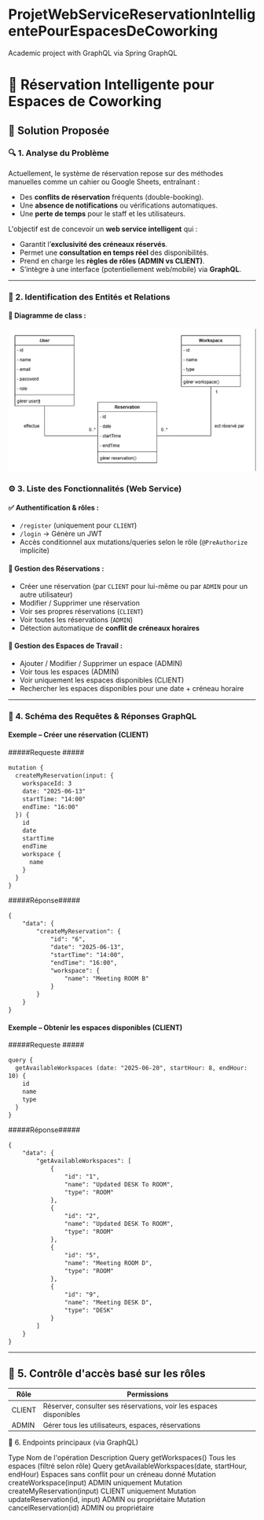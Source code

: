 # ProjetWebServiceReservationIntelligentePourEspacesDeCoworking
Academic project with GraphQL via Spring GraphQL
# 🧠 Réservation Intelligente pour Espaces de Coworking

## 🚀 Solution Proposée

### 🔍 1. Analyse du Problème

Actuellement, le système de réservation repose sur des méthodes manuelles comme un cahier ou Google Sheets, entraînant :
- Des **conflits de réservation** fréquents (double-booking).
- Une **absence de notifications** ou vérifications automatiques.
- Une **perte de temps** pour le staff et les utilisateurs.

L'objectif est de concevoir un **web service intelligent** qui :
- Garantit l’**exclusivité des créneaux réservés**.
- Permet une **consultation en temps réel** des disponibilités.
- Prend en charge les **règles de rôles (ADMIN vs CLIENT)**.
- S’intègre à une interface (potentiellement web/mobile) via **GraphQL**.

---

### 🧩 2. Identification des Entités et Relations

#### 📌 Diagramme de class :

![Capture de l'app](images/classe.png)

### ⚙️ 3. Liste des Fonctionnalités (Web Service)

#### ✅ Authentification & rôles :
- `/register` (uniquement pour `CLIENT`)
- `/login` → Génère un JWT
- Accès conditionnel aux mutations/queries selon le rôle (`@PreAuthorize` implicite)

#### 📆 Gestion des Réservations :
- Créer une réservation (par `CLIENT` pour lui-même ou par `ADMIN` pour un autre utilisateur)
- Modifier / Supprimer une réservation
- Voir ses propres réservations (`CLIENT`)
- Voir toutes les réservations (`ADMIN`)
- Détection automatique de **conflit de créneaux horaires**

#### 🏢 Gestion des Espaces de Travail :
- Ajouter / Modifier / Supprimer un espace (ADMIN)
- Voir tous les espaces (ADMIN)
- Voir uniquement les espaces disponibles (CLIENT)
- Rechercher les espaces disponibles pour une date + créneau horaire

---

### 🧾 4. Schéma des Requêtes & Réponses GraphQL

#### Exemple – Créer une réservation (CLIENT)


 #####Requeste #####
```
mutation {
  createMyReservation(input: {
    workspaceId: 3
    date: "2025-06-13"
    startTime: "14:00"
    endTime: "16:00"
  }) {
    id
    date
    startTime
    endTime
    workspace {
      name
    }
  }
}
```
#####Réponse#####
```
{
    "data": {
        "createMyReservation": {
            "id": "6",
            "date": "2025-06-13",
            "startTime": "14:00",
            "endTime": "16:00",
            "workspace": {
                "name": "Meeting ROOM B"
            }
        }
    }
}
```

#### Exemple  – Obtenir les espaces disponibles (CLIENT)
#####Requeste #####
```
query {
  getAvailableWorkspaces (date: "2025-06-20", startHour: 8, endHour: 10) {
    id
    name
    type
  }
}
```
#####Réponse#####
```
{
    "data": {
        "getAvailableWorkspaces": [
            {
                "id": "1",
                "name": "Updated DESK To ROOM",
                "type": "ROOM"
            },
            {
                "id": "2",
                "name": "Updated DESK To ROOM",
                "type": "ROOM"
            },
            {
                "id": "5",
                "name": "Meeting ROOM D",
                "type": "ROOM"
            },
            {
                "id": "9",
                "name": "Meeting DESK D",
                "type": "DESK"
            }
        ]
    }
}
```
---

## 🔐 5. Contrôle d'accès basé sur les rôles

| Rôle   | Permissions                                                                 |
|--------|------------------------------------------------------------------------------|
| CLIENT | Réserver, consulter ses réservations, voir les espaces disponibles          |
| ADMIN  | Gérer tous les utilisateurs, espaces, réservations                          |



📎 6. Endpoints principaux (via GraphQL)

Type	Nom de l'opération	Description
Query	getWorkspaces()	Tous les espaces (filtré selon rôle)
Query	getAvailableWorkspaces(date, startHour, endHour)	Espaces sans conflit pour un créneau donné
Mutation	createWorkspace(input)	ADMIN uniquement
Mutation	createMyReservation(input)	CLIENT uniquement
Mutation	updateReservation(id, input)	ADMIN ou propriétaire
Mutation	cancelReservation(id)	ADMIN ou propriétaire







